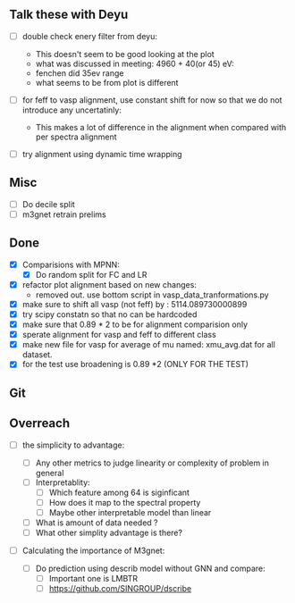 ## Talk these with Deyu

- [ ] double check enery filter from deyu:
  - This doesn't seem to be good looking at the plot
  - what was discussed in meeting: 4960 + 40(or 45) eV:
  - fenchen did 35ev range
  - what seems to be from plot is different
- [ ] for feff to vasp alignment, use constant shift for now so that we do not
      introduce any uncertatinly:
  - This makes a lot of difference in the alignment when compared with per
    spectra alignment

- [ ] try alignment using dynamic time wrapping

## Misc

- [ ] Do decile split
- [ ] m3gnet retrain prelims

## Done

- [x] Comparisions with MPNN:
  - [x] Do random split for FC and LR
- [x] refactor plot alignment based on new changes:
  - removed out. use bottom script in vasp_data_tranformations.py
- [x] make sure to shift all vasp (not feff) by : 5114.089730000899
- [x] try scipy constatn so that no can be hardcoded
- [x] make sure that 0.89 \* 2 to be for alignment comparision only
- [x] sperate alignment for vasp and feff to different class
- [x] make new file for vasp for average of mu named: xmu_avg.dat for all dataset.
- [x] for the test use broadening is 0.89 \*2 (ONLY FOR THE TEST)

## Git

## Overreach

- [ ] the simplicity to advantage:

  - [ ] Any other metrics to judge linearity or complexity of problem in general
  - [ ] Interpretablity:
    - [ ] Which feature among 64 is siginficant
    - [ ] How does it map to the spectral property
    - [ ] Maybe other interpretable model than linear
  - [ ] What is amount of data needed ?
  - [ ] What other simplity advantage is there?

- [ ] Calculating the importance of M3gnet:
  - [ ] Do prediction using describ model without GNN and compare:
    - [ ] Important one is LMBTR
    - [ ] https://github.com/SINGROUP/dscribe
